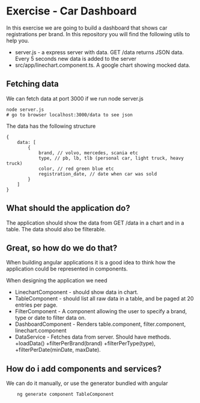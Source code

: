 # Exercise - Car Dashboard

In this exercise we are going to build a dashboard that shows car registrations per brand.
In this repository you will find the following utils to help you.

* server.js - a express server with data. GET /data returns JSON data. Every 5
  seconds new data is added to the server
* src/app/linechart.component.ts. A google chart showing mocked data.

## Fetching data
We can fetch data at port 3000 if we run node server.js
```
node server.js
# go to browser localhost:3000/data to see json
```
The data has the following structure
```
{
    data: [
        {
            brand, // volvo, mercedes, scania etc
            type, // pb, lb, tlb (personal car, light truck, heavy truck)
            color, // red green blue etc
            registration_date, // date when car was sold
        }
    ]
}
```

## What should the application do?

The application should show the data from GET /data in a chart and in a table.
The data should also be filterable.

## Great, so how do we do that?

When building angular applications it is a good idea to think how the application could be represented in components.

When designing the application we need 

* LinechartComponent - should show data in chart.
* TableComponent - should list all raw data in a table, and be paged at 20
  entries per page.
* FilterComponent - A component allowing the user to specify a brand, type or
  date to filter data on.
* DashboardComponent - Renders table.component, filter.component, linechart.component
* DataService - Fetches data from server. Should have methods. +loadData()
  +filterPerBrand(brand) +filterPerType(type), +filterPerDate(minDate, maxDate).

## How do i add components and services?

We can do it manually, or use the generator bundled with angular

```
    ng generate component TableComponent
```

